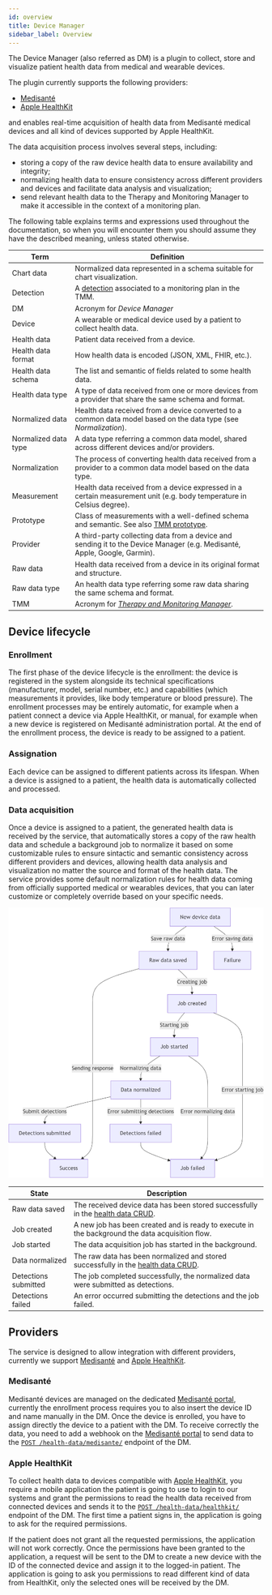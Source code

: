 ```yaml
---
id: overview
title: Device Manager
sidebar_label: Overview
---
```




The Device Manager (also referred as DM) is a plugin to collect, store and visualize patient health data from medical and wearable devices.

The plugin currently supports the following providers:

- [Medisanté][medisante]
- [Apple HealthKit][apple-healthkit]

and enables real-time acquisition of health data from Medisanté medical devices and all kind of devices supported by Apple HealthKit.

The data acquisition process involves several steps, including:

- storing a copy of the raw device health data to ensure availability and integrity;
- normalizing health data to ensure consistency across different providers and devices and facilitate data analysis and visualization; 
- send relevant health data to the Therapy and Monitoring Manager to make it accessible in the context of a monitoring plan. 

The following table explains terms and expressions used throughout the documentation, so when you will encounter them you should assume they have the described meaning, unless stated otherwise.

| Term                 | Definition                                                                                                                |
|----------------------|---------------------------------------------------------------------------------------------------------------------------|
| Chart data           | Normalized data represented in a schema suitable for chart visualization.                                                 |
| Detection            | A [detection][tmm-detections] associated to a monitoring plan in the TMM.                                                 |
| DM                   | Acronym for *Device Manager*                                                                                            |
| Device               | A wearable or medical device used by a patient to collect health data.                                                    |
| Health data          | Patient data received from a device.                                                                                      |
| Health data format   | How health data is encoded (JSON, XML, FHIR, etc.).                                                                       |
| Health data schema   | The list and semantic of fields related to some health data.                                                              |
| Health data type     | A type of data received from one or more devices from a provider that share the same schema and format.                   |
| Normalized data      | Health data received from a device converted to a common data model based on the data type (see *Normalization*).         |
| Normalized data type | A data type referring a common data model, shared across different devices and/or providers.                              |
| Normalization        | The process of converting health data received from a provider to a common data model based on the data type.             |
| Measurement          | Health data received from a device expressed in a certain measurement unit (e.g. body temperature in Celsius degree).     |
| Prototype            | Class of measurements with a well-defined schema and semantic. See also [TMM prototype][tmm-prototypes].                  |
| Provider             | A third-party collecting data from a device and sending it to the Device Manager (e.g. Medisanté, Apple, Google, Garmin). |
| Raw data             | Health data received from a device in its original format and structure.                                                  |
| Raw data type        | An health data type referring some raw data sharing the same schema and format.                                           |
| TMM                  | Acronym for [*Therapy and Monitoring Manager*][tmm].                                                                      |

## Device lifecycle

### Enrollment

The first phase of the device lifecycle is the enrollment: the device is registered in the system alongside its technical specifications (manufacturer, model, serial number, etc.) and capabilities (which measurements it provides, like body temperature or blood pressure).
The enrollment processes may be entirely automatic, for example when a patient connect a device via Apple HealthKit, or manual, for example when a new device is registered on Medisanté administration portal.
At the end of the enrollment process, the device is ready to be assigned to a patient.

### Assignation

Each device can be assigned to different patients across its lifespan. When a device is assigned to a patient, the health data is automatically collected and processed.

### Data acquisition

Once a device is assigned to a patient, the generated health data is received by the service, that automatically stores a copy of the raw health data and schedule a background job to normalize it based on some customizable rules to ensure sintactic and semantic consistency across different providers and devices, allowing health data analysis and visualization no matter the source and format of the health data.
The service provides some default normalization rules for health data coming from officially supported medical or wearables devices, that you can later customize or completely override based on your specific needs.

![Data acquisition flow diagram](img/data-acquisition-flow.png)

| State                | Description                                                                                           |
|----------------------|-------------------------------------------------------------------------------------------------------|
| Raw data saved       | The received device data has been stored successfully in the [health data CRUD][crud-health-data].    |
| Job created          | A new job has been created and is ready to execute in the background the data acquisition flow.       |
| Job started          | The data acquisition job has started in the background.                                               |
| Data normalized      | The raw data has been normalized and stored successfully in the [health data CRUD][crud-health-data]. |
| Detections submitted | The job completed successfully, the normalized data were submitted as detections.                     |
| Detections failed    | An error occurred submitting the detections and the job failed.                                       |

## Providers

The service is designed to allow integration with different providers, currently we support [Medisanté][medisante] and [Apple HealthKit][apple-healthkit].

### Medisanté

Medisanté devices are managed on the dedicated [Medisanté portal][medisante-devices], currently the enrollment process requires you to also insert the device ID and name manually in the DM.
Once the device is enrolled, you have to assign directly the device to a patient with the DM.
To receive correctly the data, you need to add a webhook on the [Medisanté portal][medisante-webhooks] to send data to the [`POST /health-data/medisante/`][post-health-data-medisante] endpoint of the DM.

### Apple HealthKit

To collect health data to devices compatible with [Apple HealthKit][apple-healthkit], you require a mobile application the patient is going to use to login to our systems and grant the permissions to read the health data received from connected devices and sends it to the [`POST /health-data/healthkit/`][post-health-data-healthkit] endpoint of the DM. The first time a patient signs in, the application is going to ask for the required permissions.

If the patient does not grant all the requested permissions, the application will not work correctly.
Once the permissions have been granted to the application, a request will be sent to the DM to create a new device with the ID of the connected device and assign it to the logged-in patient.
The application is going to ask you permissions to read different kind of data from HealthKit, only the selected ones will be received by the DM.


[apple-healthkit]: https://developer.apple.com/documentation/healthkit
[medisante]: https://www.medisante-group.com/
[medisante-devices]: https://devices.medisante.net/devices
[medisante-webhooks]: https://devices.medisante.net/webhooks

[tmm]: /runtime_suite/therapy-and-monitoring-manager/10_overview.md
[tmm-detections]: /runtime_suite/therapy-and-monitoring-manager/10_overview.md#detections
[tmm-prototypes]: /runtime_suite/therapy-and-monitoring-manager/10_overview.md#prototypes

[crud-health-data]: /runtime_suite/device-manager/20_configuration.md#health-data
[post-health-data-medisante]: /runtime_suite/device-manager/30_usage.md#post-health-datamedisanteformat
[post-health-data-healthkit]: /runtime_suite/device-manager/30_usage.md#post-health-datahealthkitformat
